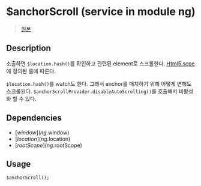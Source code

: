 # $anchorScroll (service in module ng)

> [원본](http://docs.angularjs.org/api/ng.$anchorScroll)

## Description
소출하면 `$location.hash()`를 확인하고 관련된 element로 스크롤한다. [Html5 scpe](http://www.w3.org/html/wg/drafts/html/master/browsers.html#the-indicated-part-of-the-document)에 정의된 룰에 따른다.

`$location.hash()`를 watch도 한다. 그래서 anchor를 매치하기 위해 어떻게 변해도 스크롤된다. `$anchorScrollProvider.disableAutoScrolling()`를 호출해서 비활성화 할 수 있다.

## Dependencies
* [$window](ng.$window)
* [$location](ng.$location)
* [$rootScope](ng.$rootScope)

## Usage
    $anchorScroll();